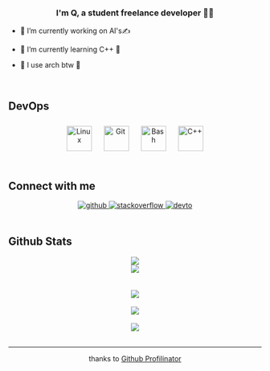 ### <div align="center">I'm Q, a student freelance developer 👨‍💻</div>  
  

- 🔭 I’m currently working on AI's✍️  
  

- 🌱 I’m currently learning C++ 🧠  
  

- 🤡 I use arch btw 👹  
  

<br/>  










## DevOps  
<div align="center">  
<a href="https://www.linux.org/" target="_blank"><img style="margin: 10px" src="https://profilinator.rishav.dev/skills-assets/linux-original.svg" alt="Linux" height="50" /></a>
<a href="https://github.com/" target="_blank"><img style="margin: 10px" src="https://profilinator.rishav.dev/skills-assets/git-scm-icon.svg" alt="Git" height="50" /></a>
  <a href="https://www.gnu.org/software/bash/" target="_blank"><img style="margin: 10px" src="https://profilinator.rishav.dev/skills-assets/gnu_bash-icon.svg" alt="Bash" height="50" /></a>
<a href="https://www.cplusplus.com/" target="_blank"><img style="margin: 10px" src="https://profilinator.rishav.dev/skills-assets/cplusplus-original.svg" alt="C++" height="50" /></a>  
</div>

</td></tr></table>  

<br/>  


## Connect with me  
<div align="center">
<a href="https://github.com/qosmostheq" target="_blank">
<img src=https://img.shields.io/badge/github-%2324292e.svg?&style=for-the-badge&logo=github&logoColor=white alt=github style="margin-bottom: 5px;" />
</a>
<a href="https://stackoverflow.com/users/https://stackoverflow.com/users/22054793/qosmos" target="_blank">
<img src=https://img.shields.io/badge/stackoverflow-%23F28032.svg?&style=for-the-badge&logo=stackoverflow&logoColor=white alt=stackoverflow style="margin-bottom: 5px;" />
</a>
<a href="https://dev.to/qosmostheq" target="_blank">
<img src=https://img.shields.io/badge/dev.to-%2308090A.svg?&style=for-the-badge&logo=dev.to&logoColor=white alt=devto style="margin-bottom: 5px;" />
</a>  
</div>  
  

<br/>  


## Github Stats  
<div align="center"><img src="https://github-readme-stats.vercel.app/api?username=qosmostheq&show_icons=true&count_private=true&hide_border=true" align="center" /> 
<br> <img align="center" src="https://github-readme-streak-stats.herokuapp.com/?user=qosmostheq&theme=radical&hide_border=true&date_format=j%20M%5B%20Y%5D"> <br></div> 
<br/>  
  

<br/>  

<div align="center"><img src="https://spotify-github-profile.vercel.app/api/view?uid=p8b75ndq54z1v6jjgxwc7kaaq&cover_image=true&theme=default&show_offline=false&background_color=121212&interchange=false" /></div>  

<br/>  

<div align="center">
<img src="https://komarev.com/ghpvc/?username=qosmostheq&&style=flat-square" align="center" />
</div>  
  

<br/>  


<div align="center">
            <a href="https://www.buymeacoffee.com/qosmostheq" target="_blank" style="display: inline-block;">
                <img
                    src="https://img.shields.io/badge/Donate-Buy%20Me%20A%20Coffee-orange.svg?style=flat-square&logo=buymeacoffee" 
                    align="center"
                />
            </a></div>
<br />

----
<div align="center">thanks to <a href="https://profilinator.rishav.dev/" target="_blank">Github Profilinator</a></div>

